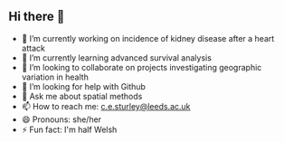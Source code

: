 ## Hi there 👋

<!--**CSturley/CSturley** is a ✨ _special_ ✨ repository because its `README.md` (this file) appears on your GitHub profile.-->

- 🔭 I’m currently working on incidence of kidney disease after a heart attack 
- 🌱 I’m currently learning advanced survival analysis
- 👯 I’m looking to collaborate on projects investigating geographic variation in health 
- 🤔 I’m looking for help with Github
- 💬 Ask me about spatial methods
- 📫 How to reach me: c.e.sturley@leeds.ac.uk
- 😄 Pronouns: she/her
- ⚡ Fun fact: I'm half Welsh
